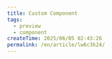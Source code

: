 ```yaml
---
title: Custom Component
tags:
  - preview
  - component
createTime: 2025/06/05 02:43:26
permalink: /en/article/lw6c3k24/
---
```


<CustomComponent />
